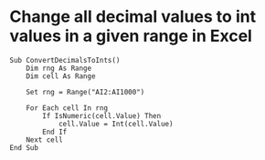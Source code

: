 # Change all decimal values to int values in a given range in Excel

```vba
Sub ConvertDecimalsToInts()
    Dim rng As Range
    Dim cell As Range

    Set rng = Range("AI2:AI1000")

    For Each cell In rng
        If IsNumeric(cell.Value) Then
            cell.Value = Int(cell.Value)
        End If
    Next cell
End Sub
```
